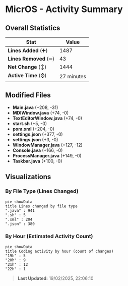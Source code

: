 # MicrOS - Activity Summary 

## Overall Statistics

| Stat                   | Value                                                             |
| ---------------------- | ----------------------------------------------------------------- |
| **Lines Added** (➕)   | 1487                                          |
| **Lines Removed** (➖) | 43                                        |
| **Net Change** (↕)    | 1444                |
| **Active Time** (⌚)   | 27 minutes |


## Modified Files
- **Main.java** (+208, -31)
- **MDIWindow.java** (+74, -0)
- **TextEditorWindow.java** (+74, -0)
- **start.sh** (+5, -0)
- **pom.xml** (+204, -0)
- **settings.json** (+377, -0)
- **settings.json** (+3, -0)
- **WindowManager.java** (+127, -12)
- **Console.java** (+166, -0)
- **ProcessManager.java** (+149, -0)
- **Taskbar.java** (+100, -0)

## Visualizations

### By File Type (Lines Changed)

```mermaid
pie showData
title Lines changed by file type
".java" : 941
".sh" : 5
".xml" : 204
".json" : 380
```

### By Hour (Estimated Activity Count)

```mermaid
pie showData
title Coding activity by hour (count of changes)
"19h" : 5
"20h" : 9
"21h" : 12
"22h" : 1
```


> **Last Updated:** 19/02/2025, 22:06:10